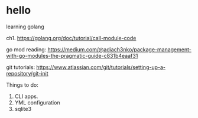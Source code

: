 # hello
learning golang

ch1. https://golang.org/doc/tutorial/call-module-code

go mod reading: https://medium.com/@adiach3nko/package-management-with-go-modules-the-pragmatic-guide-c831b4eaaf31

git tutorials: https://www.atlassian.com/git/tutorials/setting-up-a-repository/git-init

Things to do: 
1. CLI apps. 
2. YML configuration
3. sqlite3
